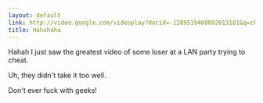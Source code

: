 ```yaml
---
layout: default
link: http://video.google.com/videoplay?docid=-1289519408092013181&q=cheater+lan
title: Hahahaha
---
```


Hahah I just saw the greatest video of some loser at a LAN party trying to
cheat.

Uh, they didn't take it too well.

Don't ever fuck with geeks!
